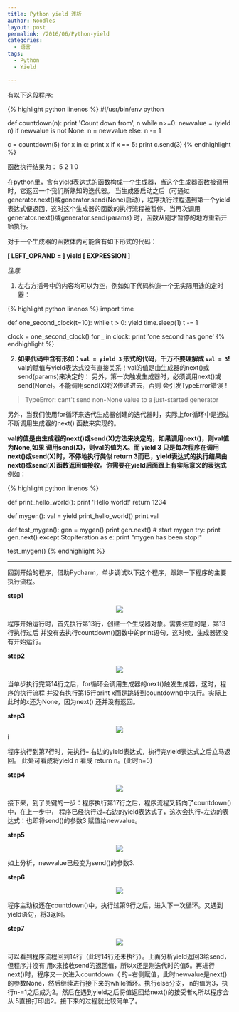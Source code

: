 ```yaml
---
title: Python yield 浅析
author: Noodles
layout: post
permalink: /2016/06/Python-yield
categories:
  - 语言
tags:
  - Python 
  - Yield
  
---
```


有以下这段程序:

{% highlight python linenos %}
#!/usr/bin/env python

def countdown(n):
    print 'Count down from', n
    while n>=0:
        newvalue = (yield n)
        if newvalue is not None:
            n = newvalue
        else:
            n -= 1

c = countdown(5)
for x in c:
    print x
    if x == 5:
        print c.send(3)
{% endhighlight %}

函数执行结果为： 5 2 1 0

<!--more-->

在python里，含有yield表达式的函数构成一个生成器，当这个生成器函数被调用时，它返回一个我们所熟知的迭代器。
当生成器启动之后（可通过generator.next()或generator.send(None)启动），程序执行过程遇到第一个yield
表达式便返回，这时这个生成器的函数的执行流程被暂停，当再次调用generator.next()或generator.send(params)
时，函数从刚才暂停的地方重新开始执行。

对于一个生成器的函数体内可能含有如下形式的代码：

**[ LEFT_OPRAND = ] yield [ EXPRESSION ]**

  *注意*:
  1. 左右方括号中的内容均可以为空，例如如下代码构造一个无实际用途的定时器：

{% highlight python linenos %}
  import time

  def one_second_clock(t=10):
    while t > 0:
      yield
      time.sleep(1)
      t -= 1

  clock = one_second_clock()
  for _ in clock:
    print 'one second has gone'
{% endhighlight %}

  2. **如果代码中含有形如：`val = yield 3` 形式的代码，千万不要理解成 `val = 3`!**
  val的赋值与yield表达式没有直接关系！val的值是由生成器的next()或send(params)来决定的：
  另外，第一次触发生成器时，必须调用next()或send(None)。不能调用send(X)将X传递进去，否则
  会引发TypeError错误！

  > TypeError: cant't send non-None value to a just-started generator

  另外，当我们使用for循环来迭代生成器创建的迭代器时，实际上for循环中是通过不断调用生成器的next()
  函数来实现的。

  **val的值是由生成器的next()或send(X)方法来决定的，如果调用next()，则val值为None,如果
  调用send(X)，则val的值为X。而 yield 3 只是每次程序在调用next()或send(X)时，不停地执行类似
  return 3而已，yield表达式的执行结果由next()或send(X)函数返回值接收。你需要在yield后面跟上有实际意义的表达式**
  例如：

{% highlight python linenos %}

def print_hello_world():
      print 'Hello world!'
      return 1234

  def mygen():
      val = yield print_hello_world()
      print val

  def test_mygen():
      gen = mygen()
      print gen.next() # start mygen
      try:
          print gen.next()
      except StopIteration as e:
          print "mygen has been stop!"

  test_mygen()
{% endhighlight %} 

 ---------------------------------------------------

 回到开始的程序，借助Pycharm，单步调试以下这个程序，跟踪一下程序的主要执行流程。

**step1**
  <center><img src="/images/study/python/python_yield/step1.png"></center>

  程序开始运行时，首先执行第13行，创建一个生成器对象。需要注意的是，第13行执行过后
  并没有去执行countdown()函数中的print语句，这时候，生成器还没有开始运行。
  
  
**step2**
  <center><img src="/images/study/python/python_yield/step2.png"></center>

  当单步执行完第14行之后，for循环会调用生成器的next()触发生成器，这时，程序的执行流程
  并没有执行第15行print x而是跳转到countdown()中执行。实际上此时的x还为None，因为next()
  还并没有返回。


**step3**
  <center><img src="/images/study/python/python_yield/step3.png"></center>i

  程序执行到第7行时，先执行`=` 右边的yield表达式，执行完yield表达式之后立马返回。
  此处可看成将yield n 看成 return n。(此时n=5)
    
    
**step4**
  <center><img src="/images/study/python/python_yield/step4.png"></center>
 
  接下来，到了关键的一步：程序执行第17行之后，程序流程又转向了countdown()中，在上一步中，
  程序已经执行过`=`右边的yield表达式了，这次会执行`=`左边的表达式：也即将send()的参数3
  赋值给newvalue。


**step5**
  <center><img src="/images/study/python/python_yield/step5.png"></center>
 
  如上分析，newvalue已经变为send()的参数3.


**step6**
  <center><img src="/images/study/python/python_yield/step6.png"></center>

  程序主动权还在countdown()中，执行过第9行之后，进入下一次循环。又遇到yield语句，将3返回。


**step7**
  <center><img src="/images/study/python/python_yield/step7.png"></center>

  可以看到程序流程回到14行（此时14行还未执行）。上面分析yield返回3给send，但程序并没有
  用x来接收send的返回值，所以x还是刚迭代时的值5。再进行next()时，程序又一次进入countdown（
  的=右侧赋值，此时newvalue是next()的参数None，然后继续进行接下来的while循环。执行else分支，
  n的值为3，执行n-=1之后成为2。然后在遇到yield之后将值返回给next()的接受者x,所以程序会从
  5直接打印出2。接下来的过程就比较简单了。
